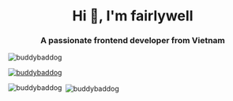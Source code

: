 <!--
![Anurag's GitHub stats](https://github-readme-stats.vercel.app/api?username=fairlywell&show_icons=true)
![Top Langs](https://github-readme-stats.vercel.app/api/top-langs/?username=fairlywell&layout=compact)
-->
<h1 align="center">Hi 👋, I'm fairlywell</h1>
<h3 align="center">A passionate frontend developer from Vietnam</h3>

<p align="left"> <img src="https://komarev.com/ghpvc/?username=fairlywell&label=Profile%20views&color=0e75b6&style=flat" alt="buddybaddog" /> </p>

<p align="left"> <a href="https://github.com/ryo-ma/github-profile-trophy"><img src="https://github-profile-trophy.vercel.app/?username=buddybaddog" alt="buddybaddog" /></a> </p>

<!-- <h3 align="left">Connect with me:</h3> -->
<p align="left">
</p>



<p><img align="left" src="https://github-readme-stats.vercel.app/api/top-langs?username=fairlywell&show_icons=true&locale=en&layout=compact" alt="buddybaddog" /></p>

<p>&nbsp;<img align="center" src="https://github-readme-stats.vercel.app/api?username=fairlywell&show_icons=true&locale=en" alt="buddybaddog" /></p>
